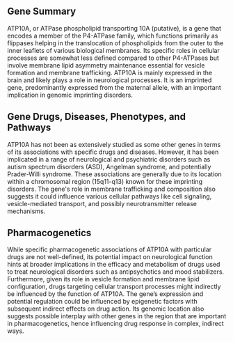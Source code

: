 ## Gene Summary
ATP10A, or ATPase phospholipid transporting 10A (putative), is a gene that encodes a member of the P4-ATPase family, which functions primarily as flippases helping in the translocation of phospholipids from the outer to the inner leaflets of various biological membranes. Its specific roles in cellular processes are somewhat less defined compared to other P4-ATPases but involve membrane lipid asymmetry maintenance essential for vesicle formation and membrane trafficking. ATP10A is mainly expressed in the brain and likely plays a role in neurological processes. It is an imprinted gene, predominantly expressed from the maternal allele, with an important implication in genomic imprinting disorders.

## Gene Drugs, Diseases, Phenotypes, and Pathways
ATP10A has not been as extensively studied as some other genes in terms of its associations with specific drugs and diseases. However, it has been implicated in a range of neurological and psychiatric disorders such as autism spectrum disorders (ASD), Angelman syndrome, and potentially Prader-Willi syndrome. These associations are generally due to its location within a chromosomal region (15q11-q13) known for these imprinting disorders. The gene's role in membrane trafficking and composition also suggests it could influence various cellular pathways like cell signaling, vesicle-mediated transport, and possibly neurotransmitter release mechanisms.

## Pharmacogenetics
While specific pharmacogenetic associations of ATP10A with particular drugs are not well-defined, its potential impact on neurological function hints at broader implications in the efficacy and metabolism of drugs used to treat neurological disorders such as antipsychotics and mood stabilizers. Furthermore, given its role in vesicle formation and membrane lipid configuration, drugs targeting cellular transport processes might indirectly be influenced by the function of ATP10A. The gene’s expression and potential regulation could be influenced by epigenetic factors with subsequent indirect effects on drug action. Its genomic location also suggests possible interplay with other genes in the region that are important in pharmacogenetics, hence influencing drug response in complex, indirect ways.